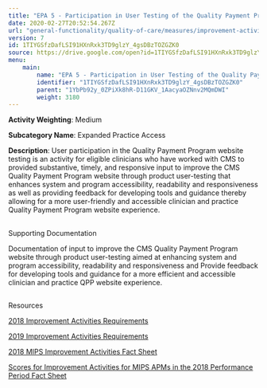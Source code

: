 ```yaml
---
title: "EPA 5 - Participation in User Testing of the Quality Payment Program Website (https://qpp.cms.gov/)"
date: 2020-02-27T20:52:54.267Z
url: "general-functionality/quality-of-care/measures/improvement-activities-measures/2018-improvement-activities/epa-5-participation-in-user-testing-of-the-quality-payment-program-website-https-qpp.cms.gov.html"
version: 7
id: 1TIYGSfzDafLSI91HXnRxk3TD9glzY_4gsDBzTOZGZK0
source: https://drive.google.com/open?id=1TIYGSfzDafLSI91HXnRxk3TD9glzY_4gsDBzTOZGZK0
menu:
    main:
        name: "EPA 5 - Participation in User Testing of the Quality Payment Program Website (https://qpp.cms.gov/)"
        identifier: "1TIYGSfzDafLSI91HXnRxk3TD9glzY_4gsDBzTOZGZK0"
        parent: "1YbPb92y_0ZPiXk8hR-D11GKV_1AacyaOZNnv2MQmDWI"
        weight: 3180
---
```









**Activity Weighting**: Medium

**Subcategory Name**: Expanded Practice Access

**Description**: User participation in the Quality Payment Program website testing is an activity for eligible clinicians who have worked with CMS to provided substantive, timely, and responsive input to improve the CMS Quality Payment Program website through product user-testing that enhances system and program accessibility, readability and responsiveness as well as providing feedback for developing tools and guidance thereby allowing for a more user-friendly and accessible clinician and practice Quality Payment Program website experience.







## 

Supporting Documentation

Documentation of input to improve the CMS Quality Payment Program website through product user-testing aimed at enhancing system and program accessibility, readability and responsiveness and Provide feedback for developing tools and guidance for a more efficient and accessible clinician and practice QPP website experience.







## 

Resources

[2018 Improvement Activities Requirements](https://qpp.cms.gov/mips/improvement-activities?py=2018)

[2019 Improvement Activities Requirements](https://qpp.cms.gov/mips/improvement-activities?py=2019)

[2018 MIPS Improvement Activities Fact Sheet](https://qpp.cms.gov/resource/2018%20MIPS%20Improvement%20Activities%20Fact%20Sheet)

[Scores for Improvement Activities for MIPS APMs in the 2018 Performance Period Fact Sheet](https://qpp.cms.gov/resource/2018%20MIPS%20APMs%20improvement%20Activities%20scores%20fact%20sheet)

